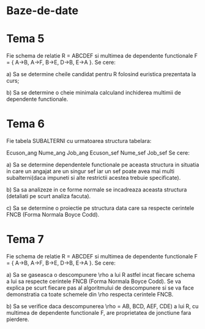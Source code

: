 # Baze-de-date

# Tema 5

Fie schema de relatie R = ABCDEF si multimea de dependente functionale
F = { A→B, A→F, B→E, D→B, E→A }.
Se cere:

a) Sa se determine cheile candidat pentru R folosind euristica prezentata la curs;

b) Sa se determine o cheie minimala calculand inchiderea multimii de dependente functionale.

# Tema 6

Fie tabela SUBALTERNI cu urmatoarea structura tabelara:

Ecuson_ang
Nume_ang
Job_ang
Ecuson_sef
Nume_sef
Job_sef
Se cere:

a) Sa se determine dependentele functionale pe aceasta structura in situatia in care un angajat are un singur sef iar un sef poate avea mai multi subalterni(daca impuneti si alte restrictii acestea trebuie specificate).

b) Sa sa analizeze in ce forme normale se incadreaza aceasta structura (detaliati pe scurt analiza facuta).

c) Sa se determine o proiectie pe structura data care sa respecte cerintele FNCB (Forma Normala Boyce Codd).

# Tema 7

Fie schema de relatie R = ABCDEF si multimea de dependente functionale
F = { A→B, A→F, B→E, D→B, E→A }.
Se cere:

a) Sa se gaseasca o descompunere \rho a lui R astfel incat fiecare schema a lui sa respecte cerintele FNCB (Forma Normala Boyce Codd). Se va explica pe scurt fiecare pas al algoritmului de descompunere si se va face demonstratia ca toate schemele din \rho respecta cerintele FNCB.

b) Sa se verifice daca descompunerea \rho = AB, BCD, AEF, CDE) a lui R, cu multimea de dependente functionale F, are proprietatea de jonctiune fara pierdere.
